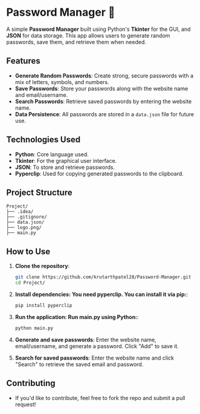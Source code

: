# Password Manager 🔐

A simple **Password Manager** built using Python's **Tkinter** for the GUI, and **JSON** for data storage. This app allows users to generate random passwords, save them, and retrieve them when needed.

## Features

- **Generate Random Passwords**: Create strong, secure passwords with a mix of letters, symbols, and numbers.
- **Save Passwords**: Store your passwords along with the website name and email/username.
- **Search Passwords**: Retrieve saved passwords by entering the website name.
- **Data Persistence**: All passwords are stored in a `data.json` file for future use.

## Technologies Used

- **Python**: Core language used.
- **Tkinter**: For the graphical user interface.
- **JSON**: To store and retrieve passwords.
- **Pyperclip**: Used for copying generated passwords to the clipboard.

## Project Structure
```
Project/
├── .idea/
├── .gitignore/
├── data.json/
├── logo.png/
├── main.py
```

## How to Use

1. **Clone the repository**:
   ```bash
   git clone https://github.com/krutarthpatel28/Password-Manager.git
   cd Project/

2. **Install dependencies: You need pyperclip. You can install it via pip:**:
   ```bash
   pip install pyperclip

3. **Run the application: Run main.py using Python:**:
   ```bash
   python main.py
4. **Generate and save passwords**:
  Enter the website name, email/username, and generate a password.
  Click "Add" to save it.

5. **Search for saved passwords**:
  Enter the website name and click "Search" to retrieve the saved email and password.

## Contributing
- If you'd like to contribute, feel free to fork the repo and submit a pull request!


